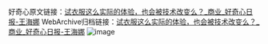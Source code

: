 好奇心原文链接：[试衣服这么实际的体验，也会被技术改变么？_商业_好奇心日报-王海娜](https://www.qdaily.com/articles/12225.html)
WebArchive归档链接：[试衣服这么实际的体验，也会被技术改变么？_商业_好奇心日报-王海娜](http://web.archive.org/web/20190623172134/https://www.qdaily.com/articles/12225.html)
![image](http://ww3.sinaimg.cn/large/007d5XDply1g3x0rp3adqj30u02gv4qp)